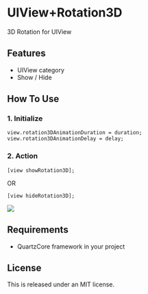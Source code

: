 UIView+Rotation3D
==========

3D Rotation for UIView

## Features

- UIView category
- Show / Hide


## How To Use


### 1. Initialize
```
view.rotation3DAnimationDuration = duration;
view.rotation3DAnimationDelay = delay;
```

### 2. Action
```
[view showRotation3D];
```
OR
```
[view hideRotation3D];
```

[![](https://raw.github.com/buhikon/UIView-Rotation3D/master/showcase.gif)](https://raw.github.com/buhikon/UIView-Rotation3D/master/showcase.gif)


## Requirements

- QuartzCore framework in your project



## License

This is released under an MIT license.
